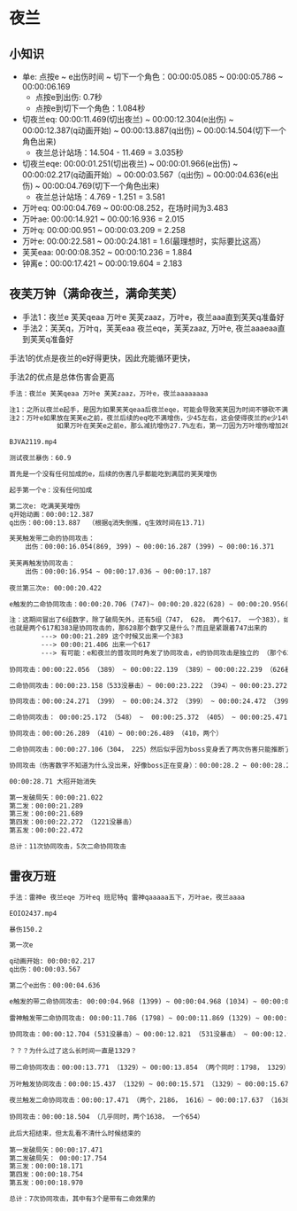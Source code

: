 # 夜兰

## 小知识

* 单e: 点按e ~ e出伤时间 ~ 切下一个角色：00:00:05.085 ~ 00:00:05.786 ~ 00:00:06.169 
	* 点按e到出伤: 0.7秒
	* 点按e到切下一个角色：1.084秒
* 切夜兰eq: 00:00:11.469(切出夜兰) ~ 00:00:12.304(e出伤) ~ 00:00:12.387(q动画开始) ~ 00:00:13.887(q出伤) ~ 00:00:14.504(切下一个角色出来)
	* 夜兰总计站场：14.504 - 11.469 = 3.035秒
* 切夜兰eqe:  00:00:01.251(切出夜兰) ~ 00:00:01.966(e出伤) ~ 00:00:02.217(q动画开始）~ 00:00:03.567（q出伤) ~ 00:00:04.636(e出伤) ~ 00:00:04.769(切下一个角色出来)
	* 夜兰总计站场：4.769 - 1.251 = 3.581
* 万叶eq: 00:00:04.769 ~ 00:00:08.252，在场时间为3.483
* 万叶ae: 00:00:14.921 ~ 00:00:16.936 = 2.015
* 万叶q: 00:00:00.951 ~ 00:00:03.209 = 2.258
* 万叶e: 00:00:22.581 ~ 00:00:24.181 = 1.6(最理想时，实际要比这高）
* 芙芙eaa: 00:00:08.352 ~ 00:00:10.236 = 1.884
* 钟离e：00:00:17.421 ~ 00:00:19.604 = 2.183

## 夜芙万钟（满命夜兰，满命芙芙）

* 手法1：夜兰e 芙芙qeaa 万叶e 芙芙zaaz，万叶e，夜兰aaa直到芙芙q准备好
* 手法2：芙芙q，万叶q，芙芙eaa 夜兰eqe，芙芙zaaz, 万叶e, 夜兰aaaeaa直到芙芙q准备好

手法1的优点是夜兰的e好得更快，因此充能循环更快，

手法2的优点是总体伤害会更高

```txt
手法：夜兰e 芙芙qeaa 万叶e 芙芙zaaz，万叶e，夜兰aaaaaaaa

注1：之所以夜兰e起手，是因为如果芙芙qeaa后夜兰eqe，可能会导致芙芙因为时间不够砍不满6刀，而且夜兰起手e的话，后续的e能好得更快些，对第二轮是更有利的
注2：万叶e如果放在芙芙e之前，夜兰后续的eq吃不满增伤，少45左右，这会使得夜兰的e少14%左右的伤害, 0.481 * 0.14 = 0.06734
			如果万叶在芙芙e之前e，那么减抗增伤27.7%左右，第一刀因为万叶增伤增加26%，第二刀因为万叶的增伤增加17%，总增伤(0.18 * 1.537 + 0.18 * 1.447) = 0.53721 - 0.36 = 0.17721

BJVA2119.mp4

测试夜兰暴伤：60.9

首先是一个没有任何加成的e，后续的伤害几乎都能吃到满层的芙芙增伤

起手第一个e：没有任何加成

第二次e: 吃满芙芙增伤
q开始动画：00:00:12.387
q出伤：00:00:13.887  （根据q消失倒推，q生效时间在13.71)

芙芙触发带二命的协同攻击：
	出伤：00:00:16.054(869, 399) ~ 00:00:16.287 (399) ~ 00:00:16.371
	
芙芙再触发协同攻击：
	出伤：00:00:16.954 ~ 00:00:17.036 ~ 00:00:17.187
	
夜兰第三次e: 00:00:20.422

e触发的二命协同攻击：00:00:20.706 (747)~ 00:00:20.822(628) ~ 00:00:20.956(两个617) ~ 00:00:20.989(383)

注：这期间冒出了6组数字，除了破局矢外，还有5组（747， 628， 两个617， 一个383），如果747是二命，383没暴击的，暴击的话是617，
也就是两个617和383是协同攻击的，那628那个数字又是什么？而且是紧跟着747出来的
		---> 00:00:21.289 这个时候又出来一个383
		---> 00:00:21.406 出来一个617
		---> 有可能：e和夜兰的普攻同时角发了协同攻击，e的协同攻击是独立的 （那个628有点怪怪的，不应该是617么？）
		
协同攻击：00:00:22.056 （389） ~ 00:00:22.139 （389）~ 00:00:22.239 （626暴击了）

二命协同攻击：00:00:23.158（533没暴击）~ 00:00:23.222 （394）~ 00:00:23.272 （394） ~ 00:00:23.372 （394）

协同攻击：00:00:24.271 （399） ~ 00:00:24.372 （399） ~ 00:00:24.472 （399）

二命协同攻击： 00:00:25.172 （548） ~  00:00:25.372 （405） ~ 00:00:25.471 （405） ~ 00:00:25.589 （405）

协同攻击：00:00:26.289 （410）~ 00:00:26.489 （410，两个）

二命协同攻击：00:00:27.106（304， 225）然后似乎因为boss变身丢了两次伤害只能推断了 00:00:27.306 ~ 00:00:27.506

协同攻击（伤害数字不知道为什么没出来，好像boss正在变身）：00:00:28.2 ~ 00:00:28.28 ~ 00:00:28.5

00:00:28.71 大招开始消失

第一发破局矢：00:00:21.022
第二发：00:00:21.289
第三发：00:00:21.689
第四发：00:00:22.272 （1221没暴击）
第五发：00:00:22.472

总计：11次协同攻击，5次二命协同攻击
```

## 雷夜万班

```txt
手法：雷神e 夜兰eqe 万叶eq 班尼特q 雷神qaaaaa五下，万叶ae，夜兰aaaa

EOIO2437.mp4

暴伤150.2

第一次e

q动画开始: 00:00:02.217
q出伤：00:00:03.567

第二个e出伤：00:00:04.636

e触发的带二命协同攻击: 00:00:04.968 (1399) ~ 00:00:04.968 (1034) ~ 00:00:05.186 (1034) ~ 00:00:05.286 (1034)
	
雷神触发带二命协同攻击: 00:00:11.786 (1798) ~ 00:00:11.869 (1329) ~ 00:00:12.053 (531没暴击) ~ 00:00:12.171 (1329)
	
协同攻击：00:00:12.704 (531没暴击）~ 00:00:12.821 （531没暴击） ~ 00:00:12.904 （1329）
	
？？？为什么过了这么长时间一直是1329？
	
带二命协同攻击：00:00:13.771 （1329）~ 00:00:13.854 （两个同时：1798， 1329）~ 00:00:13.921 （1329）
	
万叶触发协同攻击：00:00:15.437 （1329）~ 00:00:15.571 （1329）~ 00:00:15.671 （1329）
	
夜兰触发二命协同攻击：00:00:17.471 （两个，2186， 1616）~ 00:00:17.637 （1638）~ 00:00:17.754（654没暴击）
	
协同攻击：00:00:18.504 （几乎同时，两个1638， 一个654）
	
此后大招结束，但太乱看不清什么时候结束的
	
第一发破局矢：00:00:17.471
第二发破局矢： 00:00:17.754
第三发：00:00:18.171
第四发：00:00:18.754
第五发：00:00:18.970

总计：7次协同攻击，其中有3个是带有二命效果的
```





